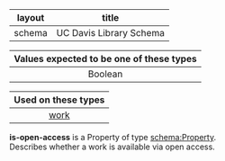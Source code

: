 | layout | title |
| ------------- |:-------------:|
| schema | UC Davis Library Schema |

| Values expected to be one of these types  |
|:--------:|
| Boolean |

| Used on these types  |
|:--------:|
| [work](http://schema.library.ucdavis.edu/work) |
      
**is-open-access** is a Property of type [schema:Property](http://schema.org/Property).<br /> 
Describes whether a work is available via open access.<br /><br />
